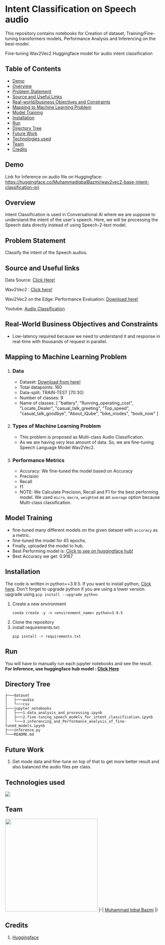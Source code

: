 # Intent Classification on Speech audio

This repository contains notebooks for Creation of dataset, Training/Fine-tuning transformers models, Performance Analysis and Inferencing on the best-model.

Fine-tuning Wav2Vec2 Huggingface model for audio intent classification

## Table of Contents
* [Demo](#demo)
* [Overview](#overview)
* [Problem Statement](#problem-statement)
* [Source and Useful Links](#source-and-useful-links)
* [Real-world/business Objectives and Constraints](#real-world-business-objectives-and-constraints)
* [Mapping to Machine Learning Problem](#mapping-to-machine-learning-problem)
* [Model Training](#model-training)
* [Installation](#installation)
* [Run](#run)
* [Directory Tree](#directory-tree)
* [Future Work](#future-work)
* [Technologies used](#technologies-used)
* [Team](#team)
* [Credits](#credits)

## Demo

Link for Inference on audio file on Huggingface: https://huggingface.co/MuhammadIqbalBazmi/wav2vec2-base-intent-classification-ori

## Overview
Intent Classification is used in Conversational AI where we are suppose to understand the intent of the user's speech. Here, we will be processing the Speech data directly instead of using Speech-2-text model.


## Problem Statement
Classify the intent of the Speech audios.

## Source and Useful links

Data Source: [Click Here!](https://huggingface.co/datasets/MuhammadIqbalBazmi/intent-dataset)

Wav2Vec2 : [Click here!](https://ai.facebook.com/blog/wav2vec-20-learning-the-structure-of-speech-from-raw-audio/)

Wav2Vec2 on the Edge: Performance Evaluation: [Download here!](https://arxiv.org/pdf/2202.05993.pdf)

Youtube: [Audio Classification](https://www.youtube.com/watch?v=iuvDLKql3yk&ab_channel=JulienSimon)


## Real-World Business Objectives and Constraints
- Low-latency required because we need to understand it and response in real-time with thousands of request in parallel.

## Mapping to Machine Learning Problem 
1.  ### Data
    - Dataset: [Download from here!](https://huggingface.co/datasets/MuhammadIqbalBazmi/intent-dataset)
    - Total datapoints: 160
    - Data-split: TRAIN-TEST \[70:30\]
    - Number of classes: 9
    - Name of classes: 
         \[
         "battery", 
         "Running_operating_cost", 
         "Locate_Dealer", 
         "casual_talk_greeting",
         "Top_speed", 
         "casual_talk_goodbye",
         "About_iQube", 
         "bike_modes",
         "book_now"
         ]
     
2.  ### Types of Machine Learning Problem
    * This problem is proposed as Multi-class Audio Classification.
    * As we are having very less amount of data. So, we are fine-tuning Speech Language Model Wav2Vec2.

3.  ### Performance Metrics
    * Accuracy: We fine-tuned the model based on Accuracy
    * Precision
    * Recall
    * f1
    * NOTE: We Calculate Precision, Recall and F1 for the best performing model. We used `micro`, `macro`, `weighted` as an `average` option because Multi-class classification.

## Model Training
  * fine-tuned many different models on the given dataset with `accuracy` as a metric.
  * fine-tuned the model for 45 epochs.
  * Finally, uploaded the model to hub.
  * Best Performing model is: [Click to see on huggingface hub!](https://huggingface.co/MuhammadIqbalBazmi/wav2vec2-base-intent-classification-ori)
  * Best Accuracy we get: 0.9167


## Installation
The code is written in python==3.9.5. If you want to install python,  [Click here](https://www.python.org/downloads/). Don't forget to upgrade python if you are using a lower version. upgrade using `pip install --upgrade python`.
1. Create a new environment
    ```
    conda create -y -n <environment_name> python=3.9.5
    ```
2. Clone the repository
3. install requirements.txt:
    ```
    pip isntall -r requirements.txt
    ```
    
## Run
You will have to manually run each jupyter notebooks and see the result.
**For Inference, use huggingface hub model : [Click Here](https://huggingface.co/MuhammadIqbalBazmi/wav2vec2-base-intent-classification-ori)**

## Directory Tree
```
├───dataset
│   ├───audio
│   └───csv
├───jupyter_notebooks
│   ├───1.data_analysis_and_processing.ipynb
│   ├───2.fine-tuning_speech_models_for_intent_classification.ipynb
│   └───3.inferencing_and_Performance_analysis_of_fine-tuned_models.ipynb
├───inference.py
└───README.md
```

## Future Work
1. Get mode data and fine-tune on top of that to get more better result and also balanced the audio files per class.

## Technologies used
[![](https://huggingface.co/front/assets/huggingface_logo-noborder.svg)](https://huggingface.co/)

## Team
<a href="https://github.com/iqbal786786"><img src="https://avatars.githubusercontent.com/u/32350208?v=4" width=300></a>
|-|
[Muhammad Iqbal Bazmi](https://github.com/iqbal786786) |)

## Credits
1. [Huggingface](https://huggingface.co/)
